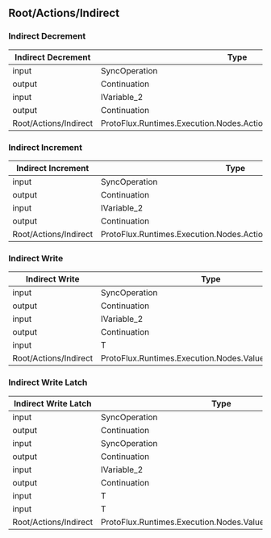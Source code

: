 <!-----------------------------------------------------------------------+
 ! This file has been generated using a script. Do not edit it manually. !
 ! Edit the individual node pages instead.                               !
 +----------------------------------------------------------------------->

## Root/Actions/Indirect

### Indirect Decrement

<!-- embed:start:ProtoFlux.Runtimes.Execution.Nodes.Actions.ValueIndirectDecrement`2 -->
<!-- ProtofluxNode:start -->
| Indirect Decrement | Type | Label |
| --- | ---- | ----- |
| input | SyncOperation | * |
| output | Continuation | OnWritten |
| input | IVariable_2 | Variable |
| output | Continuation | OnFail |
| Root/Actions/Indirect | ProtoFlux.Runtimes.Execution.Nodes.Actions.ValueIndirectDecrement`2 |  |
<!-- ProtofluxNode:end -->
<!-- embed:end:ProtoFlux.Runtimes.Execution.Nodes.Actions.ValueIndirectDecrement`2 -->


### Indirect Increment

<!-- embed:start:ProtoFlux.Runtimes.Execution.Nodes.Actions.ValueIndirectIncrement`2 -->
<!-- ProtofluxNode:start -->
| Indirect Increment | Type | Label |
| --- | ---- | ----- |
| input | SyncOperation | * |
| output | Continuation | OnWritten |
| input | IVariable_2 | Variable |
| output | Continuation | OnFail |
| Root/Actions/Indirect | ProtoFlux.Runtimes.Execution.Nodes.Actions.ValueIndirectIncrement`2 |  |
<!-- ProtofluxNode:end -->
<!-- embed:end:ProtoFlux.Runtimes.Execution.Nodes.Actions.ValueIndirectIncrement`2 -->


### Indirect Write

<!-- embed:start:ProtoFlux.Runtimes.Execution.Nodes.ValueIndirectWrite`2 -->
<!-- ProtofluxNode:start -->
| Indirect Write | Type | Label |
| --- | ---- | ----- |
| input | SyncOperation | * |
| output | Continuation | OnWritten |
| input | IVariable_2 | Variable |
| output | Continuation | OnFail |
| input | T | Value |
| Root/Actions/Indirect | ProtoFlux.Runtimes.Execution.Nodes.ValueIndirectWrite`2 |  |
<!-- ProtofluxNode:end -->
<!-- embed:end:ProtoFlux.Runtimes.Execution.Nodes.ValueIndirectWrite`2 -->


### Indirect Write Latch

<!-- embed:start:ProtoFlux.Runtimes.Execution.Nodes.ValueIndirectWriteLatch`2 -->
<!-- ProtofluxNode:start -->
| Indirect Write Latch | Type | Label |
| --- | ---- | ----- |
| input | SyncOperation | Set |
| output | Continuation | OnSet |
| input | SyncOperation | Reset |
| output | Continuation | OnReset |
| input | IVariable_2 | Variable |
| output | Continuation | OnFail |
| input | T | SetValue |
| input | T | ResetValue |
| Root/Actions/Indirect | ProtoFlux.Runtimes.Execution.Nodes.ValueIndirectWriteLatch`2 |  |
<!-- ProtofluxNode:end -->
<!-- embed:end:ProtoFlux.Runtimes.Execution.Nodes.ValueIndirectWriteLatch`2 -->



